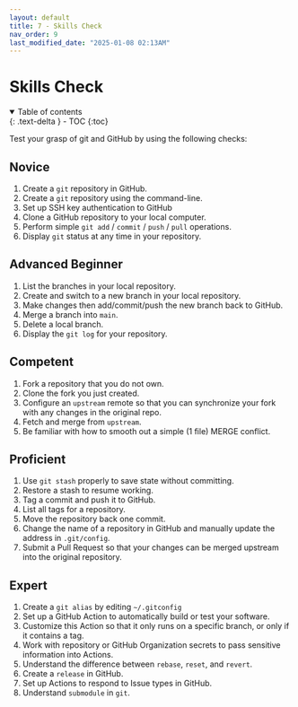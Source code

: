 ```yaml
---
layout: default
title: 7 - Skills Check
nav_order: 9
last_modified_date: "2025-01-08 02:13AM"
---
```


# Skills Check

<details open markdown="block">
  <summary>
    Table of contents
  </summary>
  {: .text-delta }
- TOC
{:toc}
</details>

Test your grasp of git and GitHub by using the following checks:

## Novice

1. Create a `git` repository in GitHub.
2. Create a `git` repository using the command-line.
3. Set up SSH key authentication to GitHub
4. Clone a GitHub repository to your local computer.
5. Perform simple `git add` / `commit` / `push` / `pull` operations.
6. Display `git` status at any time in your repository.

## Advanced Beginner

1. List the branches in your local repository.
2. Create and switch to a new branch in your local repository.
3. Make changes then add/commit/push the new branch back to GitHub.
4. Merge a branch into `main`.
5. Delete a local branch.
6. Display the `git log` for your repository.

## Competent

1. Fork a repository that you do not own.
2. Clone the fork you just created.
3. Configure an `upstream` remote so that you can synchronize your fork with any changes in the original repo.
4. Fetch and merge from `upstream`.
5. Be familiar with how to smooth out a simple (1 file) MERGE conflict.

## Proficient

1. Use `git stash` properly to save state without committing.
2. Restore a stash to resume working.
3. Tag a commit and push it to GitHub.
4. List all tags for a repository.
5. Move the repository back one commit.
5. Change the name of a repository in GitHub and manually update the address in `.git/config`.
6. Submit a Pull Request so that your changes can be merged upstream into the original repository.

## Expert

1. Create a `git alias` by editing `~/.gitconfig`
2. Set up a GitHub Action to automatically build or test your software.
3. Customize this Action so that it only runs on a specific branch, or only if it contains a tag.
4. Work with repository or GitHub Organization secrets to pass sensitive information into Actions.
4. Understand the difference between `rebase`, `reset`, and `revert`.
5. Create a `release` in GitHub.
6. Set up Actions to respond to Issue types in GitHub.
7. Understand `submodule` in `git`.
